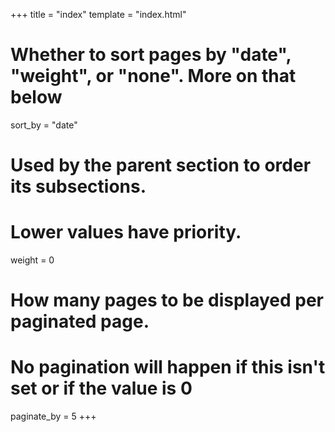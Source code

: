 +++
title = "index"
template = "index.html"

# Whether to sort pages by "date", "weight", or "none". More on that below
sort_by = "date"

# Used by the parent section to order its subsections.
# Lower values have priority.
weight = 0

# How many pages to be displayed per paginated page.
# No pagination will happen if this isn't set or if the value is 0
paginate_by = 5
+++
